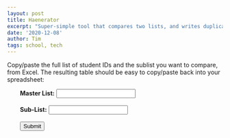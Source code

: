 ```yaml
---
layout: post
title: Haenerator
excerpt: "Super-simple tool that compares two lists, and writes duplicates to a table. I'm told this is useful for our building attendance process."
date: '2020-12-08'
author: Tim
tags: school, tech
---
```


Copy/paste the full list of student IDs and the sublist you want to compare, from Excel. The resulting table should be easy to copy/paste back into your spreadsheet:

<div style="margin-left: 30px">
<b>Master List:</b> <input id="masterList" type="text" accept-charset="UTF-8" />
<br><br>
<b>Sub-List:</b> <input id="subList" type="text" accept-charset="UTF-8" />
<br><br>
<button type="button" onclick="run()">Submit</button>
	
<p id="output" style="background-color:white; color:black;"></p>
	
<script> 
	function run() 
	{				
		//full, master list of student IDs:
		var masterList = document.getElementById("masterList").value.split(" ");
		
		//some subset of masterList:
		var subList = document.getElementById("subList").value.split(" ");		
		
		var output = formatLists(masterList, subList);			
						
		document.getElementById("output").innerHTML = output;
	}
			
	function formatLists(masterList, subList) 
	{
		var str = "<table><tr><th>Master</th><th>Duplicate?</th></tr>";
		for(var n=0; n < masterList.length; n++) {
			str += "<tr><td>" + masterList[n] + "</td>";
					
			if(subList.includes(masterList[n])) {
				str += "<td>" + masterList[n] + "</td></tr>";
			} else {
				str += "<td></td></tr>";
			}
		}
				
		return str + "</table>";
	}
</script>

